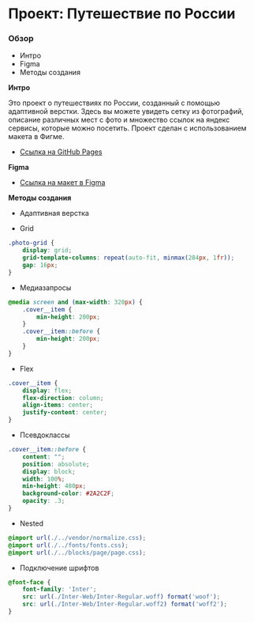 # Проект: Путешествие по России

### Обзор
* Интро
* Figma
* Методы создания

**Интро**

Это проект о путешествиях по России, созданный с помощью адаптивной верстки. Здесь вы можете увидеть сетку из фотографий, описание различных мест с фото и множество ссылок на яндекс сервисы, которые можно посетить. Проект сделан с использованием макета в Фигме.
* [Ссылка на GitHub Pages](https://chaosyella.github.io/russian-travel/)

**Figma**

* [Ссылка на макет в Figma](https://www.figma.com/file/5S2WSbEFL6awjVWJ0NWL8Q/Sprint-3_-Russia-_-desktop-mobile?node-id=28503%3A0)

**Методы создания**

* Адаптивная верстка


* Grid

```css
.photo-grid {
    display: grid;
    grid-template-columns: repeat(auto-fit, minmax(284px, 1fr));
    gap: 16px;
}
```

* Медиазапросы

```css
@media screen and (max-width: 320px) {
    .cover__item {
        min-height: 200px;
    }
    .cover__item::before {
        min-height: 200px;
    }
}
```

* Flex

```css
.cover__item {
    display: flex;
    flex-direction: column;
    align-items: center;
    justify-content: center;
}
```

* Псевдоклассы

```css
.cover__item::before {
    content: "";
    position: absolute;
    display: block;
    width: 100%;
    min-height: 480px;
    background-color: #2A2C2F;
    opacity: .3;
}
```

* Nested

```css
@import url(./../vendor/normalize.css);
@import url(./../fonts/fonts.css);
@import url(./../blocks/page/page.css);
```

* Подключение шрифтов

```css
@font-face {
    font-family: 'Inter';
    src: url(./Inter-Web/Inter-Regular.woff) format('woof');
    src: url(./Inter-Web/Inter-Regular.woff2) format('woff2');
}
```